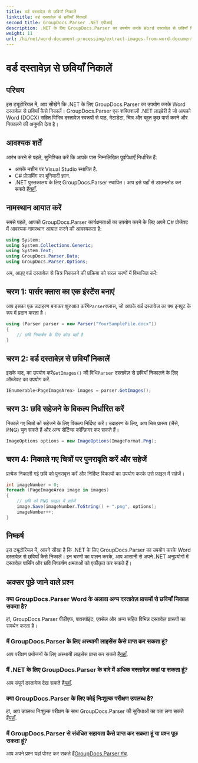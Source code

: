 ```yaml
---
title: वर्ड दस्तावेज़ से छवियाँ निकालें
linktitle: वर्ड दस्तावेज़ से छवियाँ निकालें
second_title: GroupDocs.Parser .NET एपीआई
description: .NET के लिए GroupDocs.Parser का उपयोग करके Word दस्तावेज़ से छवियाँ निकालना सीखें। यह ट्यूटोरियल आपके .NET में छवि को एकीकृत करने के लिए चरण-दर-चरण मार्गदर्शन प्रदान करता है।
weight: 11
url: /hi/net/word-document-processing/extract-images-from-word-document/
---
```


# वर्ड दस्तावेज़ से छवियाँ निकालें

## परिचय
इस ट्यूटोरियल में, आप सीखेंगे कि .NET के लिए GroupDocs.Parser का उपयोग करके Word दस्तावेज़ से छवियाँ कैसे निकालें। GroupDocs.Parser एक शक्तिशाली .NET लाइब्रेरी है जो आपको Word (DOCX) सहित विभिन्न दस्तावेज़ स्वरूपों से पाठ, मेटाडेटा, चित्र और बहुत कुछ पार्स करने और निकालने की अनुमति देता है।
## आवश्यक शर्तें
आरंभ करने से पहले, सुनिश्चित करें कि आपके पास निम्नलिखित पूर्वापेक्षाएँ निर्धारित हैं:
- आपके मशीन पर Visual Studio स्थापित है.
- C# प्रोग्रामिंग का बुनियादी ज्ञान.
- .NET पुस्तकालय के लिए GroupDocs.Parser स्थापित। आप इसे यहाँ से डाउनलोड कर सकते हैं[यहाँ](https://releases.groupdocs.com/parser/net/).
## नामस्थान आयात करें
सबसे पहले, आपको GroupDocs.Parser कार्यक्षमताओं का उपयोग करने के लिए अपने C# प्रोजेक्ट में आवश्यक नामस्थान आयात करने की आवश्यकता है:
```csharp
using System;
using System.Collections.Generic;
using System.Text;
using GroupDocs.Parser.Data;
using GroupDocs.Parser.Options;
```
अब, आइए वर्ड दस्तावेज़ से चित्र निकालने की प्रक्रिया को सरल चरणों में विभाजित करें:
## चरण 1: पार्सर क्लास का एक इंस्टेंस बनाएं
 आप इसका एक उदाहरण बनाकर शुरुआत करेंगे`Parser`क्लास, जो आपके वर्ड दस्तावेज़ का पथ इनपुट के रूप में प्रदान करता है।
```csharp
using (Parser parser = new Parser("YourSampleFile.docx"))
{
    // छवि निष्कर्षण के लिए कोड यहाँ है
}
```
## चरण 2: वर्ड दस्तावेज़ से छवियाँ निकालें
 इसके बाद, का उपयोग करें`GetImages()` की विधि`Parser` दस्तावेज़ से छवियाँ निकालने के लिए ऑब्जेक्ट का उपयोग करें.
```csharp
IEnumerable<PageImageArea> images = parser.GetImages();
```
## चरण 3: छवि सहेजने के विकल्प निर्धारित करें
निकाले गए चित्रों को सहेजने के लिए विकल्प निर्दिष्ट करें। उदाहरण के लिए, आप चित्र प्रारूप (जैसे, PNG) चुन सकते हैं और अन्य सेटिंग्स कॉन्फ़िगर कर सकते हैं।
```csharp
ImageOptions options = new ImageOptions(ImageFormat.Png);
```
## चरण 4: निकाले गए चित्रों पर पुनरावृति करें और सहेजें
प्रत्येक निकाली गई छवि को पुनरावृत्त करें और निर्दिष्ट विकल्पों का उपयोग करके उसे फ़ाइल में सहेजें।
```csharp
int imageNumber = 0;
foreach (PageImageArea image in images)
{
    // छवि को PNG फ़ाइल में सहेजें
    image.Save(imageNumber.ToString() + ".png", options);
    imageNumber++;
}
```
## निष्कर्ष
इस ट्यूटोरियल में, आपने सीखा है कि .NET के लिए GroupDocs.Parser का उपयोग करके Word दस्तावेज़ से छवियाँ कैसे निकालें। इन चरणों का पालन करके, आप आसानी से अपने .NET अनुप्रयोगों में दस्तावेज़ पार्सिंग और छवि निष्कर्षण क्षमताओं को एकीकृत कर सकते हैं।

## अक्सर पूछे जाने वाले प्रश्न
### क्या GroupDocs.Parser Word के अलावा अन्य दस्तावेज़ प्रारूपों से छवियाँ निकाल सकता है?
हां, GroupDocs.Parser पीडीएफ, पावरपॉइंट, एक्सेल और अन्य सहित विभिन्न दस्तावेज़ प्रारूपों का समर्थन करता है।
### मैं GroupDocs.Parser के लिए अस्थायी लाइसेंस कैसे प्राप्त कर सकता हूं?
 आप परीक्षण प्रयोजनों के लिए अस्थायी लाइसेंस प्राप्त कर सकते हैं[यहाँ](https://purchase.groupdocs.com/temporary-license/).
### मैं .NET के लिए GroupDocs.Parser के बारे में अधिक दस्तावेज़ कहां पा सकता हूं?
 आप संपूर्ण दस्तावेज़ देख सकते हैं[यहाँ](https://tutorials.groupdocs.com/parser/net/).
### क्या GroupDocs.Parser के लिए कोई निःशुल्क परीक्षण उपलब्ध है?
 हां, आप उपलब्ध निःशुल्क परीक्षण के साथ GroupDocs.Parser की सुविधाओं का पता लगा सकते हैं[यहाँ](https://releases.groupdocs.com/).
### मैं GroupDocs.Parser से संबंधित सहायता कैसे प्राप्त कर सकता हूं या प्रश्न पूछ सकता हूं?
 आप अपने प्रश्न यहां पोस्ट कर सकते हैं[GroupDocs.Parser मंच](https://forum.groupdocs.com/c/parser/17).